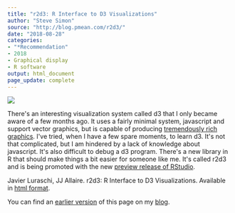```yaml
---
title: "r2d3: R Interface to D3 Visualizations"
author: "Steve Simon"
source: "http://blog.pmean.com/r2d3/"
date: "2018-08-28"
categories:
- "*Recommendation"
- 2018
- Graphical display
- R software
output: html_document
page_update: complete
---
```


![](http://www.pmean.com/new-images/18/r2d301.png)

<!---More--->

There's an interesting visualization system called d3 that I only became aware of a few months ago. It uses a fairly minimal system, javascript and support vector graphics, but is capable of producing [tremendously rich graphics][dee1]. I've tried, when I have a few spare moments, to learn d3. It's not that complicated, but I am hindered by a lack of knowledge about javascript. It's also difficult to debug a d3 program. There's a new library in R that should make things a bit easier for someone like me. It's called r2d3 and is being promoted with the new [preview release of RStudio][rst1].

Javier Luraschi, JJ Allaire. r2d3: R Interface to D3 Visualizations.
Available in [html format][lur1].

You can find an [earlier version][sim1] of this page on my [blog][sim2].

[sim1]: http://blog.pmean.com/r2d3/
[sim2]: http://blog.pmean.com

[dee1]: https://github.com/d3/d3/wiki/gallery
[lur1]: https://rstudio.github.io/r2d3/
[rst1]: https://www.rstudio.com/products/rstudio/download/preview
